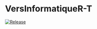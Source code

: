 # VersInformatiqueR-T
[![Release](https://jitpack.io/v/guedesite/VersInformatiqueR-T.svg)](https://jitpack.io/#guedesite/VersInformatiqueR-T)
